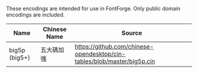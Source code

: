 These encodings are intended for use in FontForge. Only public domain encodings are included.

| Name | Chinese Name | Source |
| --- | --- | --- |
| big5p (big5+) | 五大碼加強 | <https://github.com/chinese-opendesktop/cin-tables/blob/master/big5p.cin> |

